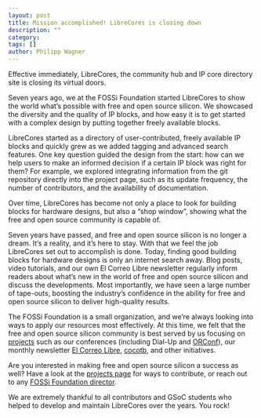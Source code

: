 ```yaml
---
layout: post
title: Mission accomplished! LibreCores is closing down
description: ""
category:
tags: []
author: Philipp Wagner
---
```


Effective immediately, LibreCores, the community hub and IP core directory site is closing its virtual doors.

Seven years ago, we at the FOSSi Foundation started LibreCores to show the world what’s possible with free and open source silicon. We showcased the diversity and the quality of IP blocks, and how easy it is to get started with a complex design by putting together freely available blocks.

LibreCores started as a directory of user-contributed, freely available IP blocks and quickly grew as we added tagging and advanced search features. One key question guided the design from the start: how can we help users to make an informed decision if a certain IP block was right for them? For example, we explored integrating information from the git repository directly into the project page, such as its update frequency, the number of contributors, and the availability of documentation.

Over time, LibreCores has become not only a place to look for building blocks for hardware designs, but also a “shop window”, showing what the free and open source community is capable of.

Seven years have passed, and free and open source silicon is no longer a dream. It’s a reality, and it’s here to stay. With that we feel the job LibreCores set out to accomplish is done. Today, finding good building blocks for hardware designs is only an internet search away. Blog posts, video tutorials, and our own El Correo Libre newsletter regularly inform readers about what’s new in the world of free and open source silicon and discuss the developments. Most importantly, we have seen a large number of tape-outs, boosting the industry’s confidence in the ability for free and open source silicon to deliver high-quality results.

The FOSSi Foundation is a small organization, and we’re always looking into ways to apply our resources most effectively. At this time, we felt that the free and open source silicon community is best served by us focusing on [projects](https://www.fossi-foundation.org/projects) such as our conferences (including Dial-Up and [ORConf](https://www.orconf.org)), our monthly newsletter [El Correo Libre](https://www.fossi-foundation.org/ecl), [cocotb](https://www.cocotb.org), and other initiatives.

Are you interested in making free and open source silicon a success as well? Have a look at the [projects page](https://www.fossi-foundation.org/projects) for ways to contribute, or reach out to any [FOSSi Foundation director](https://www.fossi-foundation.org/organization).

We are extremely thankful to all contributors and GSoC students who helped to develop and maintain LibreCores over the years. You rock!
